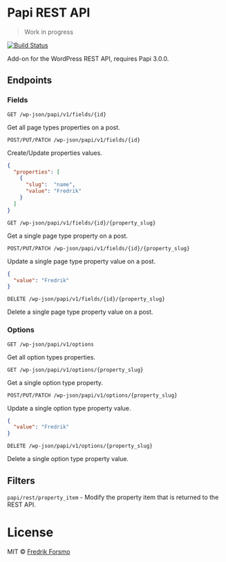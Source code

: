 # Papi REST API

> Work in progress

[![Build Status](https://travis-ci.org/wp-papi/papi-rest-api.svg?branch=master)](https://travis-ci.org/wp-papi/papi-rest-api)

Add-on for the WordPress REST API, requires Papi 3.0.0.

## Endpoints

### Fields

`GET /wp-json/papi/v1/fields/{id}`

Get all page types properties on a post.

`POST/PUT/PATCH /wp-json/papi/v1/fields/{id}`

Create/Update properties values.

```json
{
  "properties": [
    {
      "slug":  "name",
      "value": "Fredrik"
    }
  ]
}
```

`GET /wp-json/papi/v1/fields/{id}/{property_slug}`

Get a single page type property on a post.

`POST/PUT/PATCH /wp-json/papi/v1/fields/{id}/{property_slug}`

Update a single page type property value on a post.

```json
{
  "value": "Fredrik"
}
```

`DELETE /wp-json/papi/v1/fields/{id}/{property_slug}`

Delete a single page type property value on a post.

### Options

`GET /wp-json/papi/v1/options`

Get all option types properties.

`GET /wp-json/papi/v1/options/{property_slug}`

Get a single option type property.

`POST/PUT/PATCH /wp-json/papi/v1/options/{property_slug}`

Update a single option type property value.

```json
{
  "value": "Fredrik"
}
```

`DELETE /wp-json/papi/v1/options/{property_slug}`

Delete a single option type property value.

## Filters

`papi/rest/property_item` - Modify the property item that is returned to the REST API.

# License

MIT © [Fredrik Forsmo](https://github.com/frozzare)
